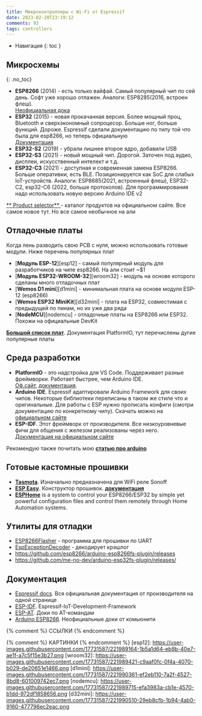```yaml
---
title: Микроконтроллеры с Wi-Fi от Espressif
date: 2023-02-28T23:19:12
comments: 93
tags: controllers
---
```


- Навигация
{: toc }

## Микросхемы
{: .no_toc}  
- **ESP8266** (2014) - есть только вайфай. Самый популярный чип по сей день. Софт уже хорошо отлажен. Аналоги: ESP8285(2016, встроен флеш). <br>
  [Неофициальная дока](https://arduino-esp8266.readthedocs.io/en/latest/ "Доки от комьюнити")
- **ESP32** (2015) - новая прокачанная версия. Более мощный проц, Bluetooth и сверхэкономный сопроцесор. Больше ног, больше функций. Дороже. Espressif сделали документацию по типу той что была для esp8266, но теперь официальную<br>
  [Документация](https://docs.espressif.com/projects/arduino-esp32/en/latest/ "Доки по Arduino от Espressif")
- **ESP32-S2** (2019) - убрали лишнее второе ядро, добавили USB
- **ESP32-S3** (2021) - новый мощный чип. Дорогой. Заточен под аудио, дисплеи, искусственный интелект и т.д. 
- **ESP32-С3** (2021) - доступная и современная замена ESP8266. Больше оперативки, есть BLE. Позиционируется как SoC для слабых IoT-устройств. Аналоги: ESP8685(2021, встроенный флеш), ESP32-C2, esp32-C6 (2022, больше протоколов). Для программирования надо использовать новую версию Arduino IDE v2

[** Product selector** ](https://products.espressif.com/#/product-selector?language=en "Найди нужный чип на оф.сайте")- каталог продуктов на официальном сайте. Все самое новое тут. Но все самое необычное на али



## Отладочные платы
Когда лень разводить свою PCB с нуля, можно использовать готовые модули. Ниже перечень популярных плат

- [**Модуль ESP-12**][esp12] - самый популярный модуль для разработчиков на чипе esp8266. На али стоит ~$1  
- [**Модуль ESP32-WROOM-32**][wroom32] - модуль на основе которого сделаны много отладочных плат  
- [**Wemos D1 mini**][d1mini] - минимальная плата на основе модуля ESP-12 (esp8266)  
- [**Wemos ESP32 MiniKit**][d32mini] - плата на ESP32, совместимая с предыдущей по пинам, но их уже два ряда  
- [**NodeMCU**][nodemcu] - отладочные платы на ESP8266 или ESP32. Похожи на официальные DevKit  

[**Большой список плат**](https://docs.platformio.org/en/latest/boards/index.html#espressif-32 "Список поддерживаемых плат"). Документация PlatformIO, тут перечислены дугие популярные платы


## Среда разработки
- **PlatformIO** - это надстройка для VS Code. Поддерживает разные фреймворки. Работает быстрее, чем Arduino IDE.<br>
  [Оф.сайт](https://platformio.org/platformio-ide), 
  [документация](https://docs.platformio.org/en/latest/). 
- **Arduino IDE**. Espressif адаптировали Arduino Framework для своих чипов. Некоторые библиотеки переписаны в таком же стиле что и оригинальные. Для работы с ESP нужно прописать конфиги (смотри документацию по конкретному чипу). Скачать можно на <br>
  [официальном сайте](https://www.arduino.cc/en/software)
- **ESP-IDF**. Этот фреймворк от производителя. Все низкоуровневые фичи для общения с железом реализованы через него. <br>
  [Документация на официальном сайте](https://docs.espressif.com/projects/esp-idf/en/latest/esp32/)

Рекомендую также почитать мою [**статью про arduino**](../coding/arduino.md)



## Готовые кастомные прошивки
- [**Tasmota**](https://tasmota.github.io/docs/). Изначально предназначена для WiFi реле Sonoff
- [**ESP Easy**](https://www.letscontrolit.com/index.php#ESPEasy). Конструктор прошивок. 
  [**документация**](https://www.letscontrolit.com/wiki/index.php/ESPEasy#Introduction)
- [**ESPHome**](https://esphome.io/) is a system to control your ESP8266/ESP32 by simple yet powerful configuration files and control them remotely through Home Automation systems.



## Утилиты для отладки
- [ESP8266Flasher](https://github.com/nodemcu/nodemcu-flasher/blob/master/Win32/Release/ESP8266Flasher.exe "Программатотр для ESP") - программа для прошивки по UART
- [EspExceptionDecoder](https://github.com/me-no-dev/EspExceptionDecoder) - декодирует крэшлог
- <https://github.com/esp8266/arduino-esp8266fs-plugin/releases>
- <https://github.com/me-no-dev/arduino-esp32fs-plugin/releases/>



## Документация
- [Espressif docs](https://www.espressif.com/en/support/documents/technical-documents). Вся официальная документация от производителя на одной странице
- [ESP-IDF](https://docs.espressif.com/projects/esp-idf/en/latest/esp32/). Espressif-IoT-Development-Framework
- [ESP-AT](https://docs.espressif.com/projects/esp-at/en/latest). Доки по AT-командам
- [Arduino ESP8266](https://arduino-esp8266.readthedocs.io/en/latest/). Неофициальные доки от комьюнити


{% comment %} ССЫЛКИ {% endcomment %}

{% comment %} КАРТИНКИ {% endcomment %}
[esp12]: https://user-images.githubusercontent.com/17731587/221989164-1b5a1d64-eb8b-40e7-ae1f-a7c5f15e3b27.png
[wroom32]: https://user-images.githubusercontent.com/17731587/221989421-c9aaf0fc-0f4a-4070-b029-de20651e1466.png
[d1mini]: https://user-images.githubusercontent.com/17731587/221990361-ef2eb110-7a2f-4527-8bd8-601009742ec7.png
[nodemcu]: https://user-images.githubusercontent.com/17731587/221989715-efa3983a-cb1e-4570-b1dd-972df1858656.png
[d32mini]: https://user-images.githubusercontent.com/17731587/221990510-29eb8cfb-1b94-4ab0-9160-477796ec2eac.png
